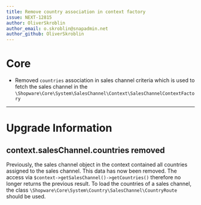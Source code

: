 ```yaml
---
title: Remove country association in context factory
issue: NEXT-12815
author: OliverSkroblin
author_email: o.skroblin@snapadmin.net 
author_github: OliverSkroblin
---
```

# Core
* Removed `countries` association in sales channel criteria which is used to fetch the sales channel in the `\Shopware\Core\System\SalesChannel\Context\SalesChannelContextFactory`
___
# Upgrade Information
## context.salesChannel.countries removed
Previously, the sales channel object in the context contained all countries assigned to the sales channel. This data has now been removed. The access via `$context->getSalesChannel()->getCountries()` therefore no longer returns the previous result.
To load the countries of a sales channel, the class `\Shopware\Core\System\Country\SalesChannel\CountryRoute` should be used.
